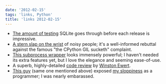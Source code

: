 ```yaml
---
date: '2012-02-15'
tags: 'links, Python'
title: 'links 2012-02-15'
---
```


-   [The amount of testing] SQLite goes through before each release is
    impressive.
-   [A stern slap on the wrist] of noisy people; it\'s a well-informed
    rebuttal against the famous \"the CPython GIL sucketh\" complaint.
-   [This subprocess wrapper] looks immensely powerful; I haven\'t
    needed its extra features yet, but I love the elegance and seeming
    ease-of-use.
-   A superb, highly-detailed [code review] by [Winston Ewert].
-   [This guy][Winston Ewert] (same one mentioned above) exposed [my
    sloppiness] as a programmer; I was nearly embarassed.

  [The amount of testing]: http://www.sqlite.org/testing.html
  [A stern slap on the wrist]: http://mail.python.org/pipermail/python-ideas/2012-February/013835.html
  [This subprocess wrapper]: http://sarge.readthedocs.org/en/latest/index.html
  [code review]: http://codereview.stackexchange.com/a/9003/
  [Winston Ewert]: http://codereview.stackexchange.com/users/1659/winston-ewert
  [my sloppiness]: http://codereview.stackexchange.com/a/9009/1346
